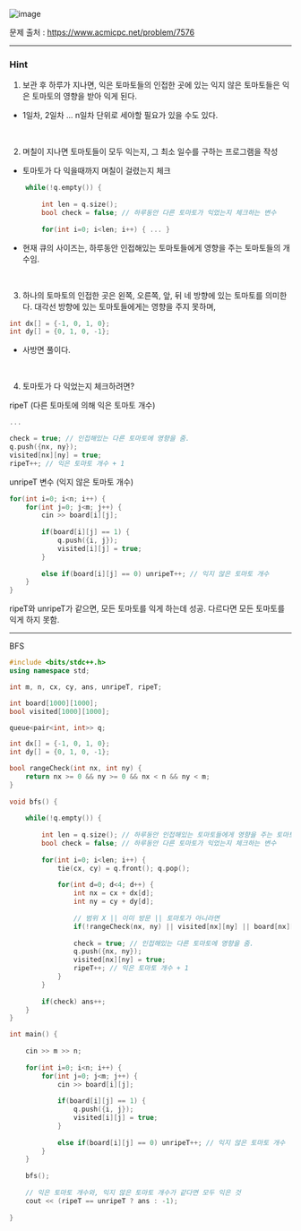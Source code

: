![image](https://github.com/user-attachments/assets/b164e509-fbc2-49da-803d-7059c980a0bd)

문제 출처 : https://www.acmicpc.net/problem/7576

---

### Hint

1. 보관 후 하루가 지나면, 익은 토마토들의 인접한 곳에 있는 익지 않은 토마토들은 익은 토마토의 영향을 받아 익게 된다.

- 1일차, 2일차 ... n일차 단위로 세야할 필요가 있을 수도 있다.

&nbsp;

2. 며칠이 지나면 토마토들이 모두 익는지, 그 최소 일수를 구하는 프로그램을 작성

- 토마토가 다 익을때까지 며칠이 걸렸는지 체크

```cpp
    while(!q.empty()) {
        
        int len = q.size();
        bool check = false; // 하루동안 다른 토마토가 익었는지 체크하는 변수
        
        for(int i=0; i<len; i++) { ... }
```
- 현재 큐의 사이즈는, 하루동안 인접해있는 토마토들에게 영향을 주는 토마토들의 개수임.

&nbsp;

3. 하나의 토마토의 인접한 곳은 왼쪽, 오른쪽, 앞, 뒤 네 방향에 있는 토마토를 의미한다. 대각선 방향에 있는 토마토들에게는 영향을 주지 못하며,

```cpp
int dx[] = {-1, 0, 1, 0};
int dy[] = {0, 1, 0, -1};
```
- 사방면 풀이다.

&nbsp;

4. 토마토가 다 익었는지 체크하려면?

ripeT  (다른 토마토에 의해 익은 토마토 개수)
```cpp         
...

check = true; // 인접해있는 다른 토마토에 영향을 줌.
q.push({nx, ny});
visited[nx][ny] = true;
ripeT++; // 익은 토마토 개수 + 1
```

unripeT 변수 (익지 않은 토마토 개수)
```cpp
for(int i=0; i<n; i++) {
    for(int j=0; j<m; j++) {
        cin >> board[i][j];
        
        if(board[i][j] == 1) {
            q.push({i, j});
            visited[i][j] = true;
        }
        
        else if(board[i][j] == 0) unripeT++; // 익지 않은 토마토 개수
    }
}
```

ripeT와 unripeT가 같으면, 모든 토마토를 익게 하는데 성공.
다르다면 모든 토마토를 익게 하지 못함.

---

BFS

```cpp
#include <bits/stdc++.h>
using namespace std;

int m, n, cx, cy, ans, unripeT, ripeT;

int board[1000][1000];
bool visited[1000][1000];

queue<pair<int, int>> q;

int dx[] = {-1, 0, 1, 0};
int dy[] = {0, 1, 0, -1};

bool rangeCheck(int nx, int ny) {
    return nx >= 0 && ny >= 0 && nx < n && ny < m;    
}
 
void bfs() {
    
    while(!q.empty()) {
        
        int len = q.size(); // 하루동안 인접해있는 토마토들에게 영향을 주는 토마토들의 개수
        bool check = false; // 하루동안 다른 토마토가 익었는지 체크하는 변수
        
        for(int i=0; i<len; i++) {
            tie(cx, cy) = q.front(); q.pop();
            
            for(int d=0; d<4; d++) {
                int nx = cx + dx[d];
                int ny = cy + dy[d];
                
                // 범위 X || 이미 방문 || 토마토가 아니라면
                if(!rangeCheck(nx, ny) || visited[nx][ny] || board[nx][ny] != 0) continue;
                
                check = true; // 인접해있는 다른 토마토에 영향을 줌.
                q.push({nx, ny});
                visited[nx][ny] = true;
                ripeT++; // 익은 토마토 개수 + 1
            }    
        }
        
        if(check) ans++;
    }
}

int main() {
    
    cin >> m >> n;
    
    for(int i=0; i<n; i++) {
        for(int j=0; j<m; j++) {
            cin >> board[i][j];
            
            if(board[i][j] == 1) {
                q.push({i, j});
                visited[i][j] = true;
            }
            
            else if(board[i][j] == 0) unripeT++; // 익지 않은 토마토 개수
        }
    }
    
    bfs();
    
    // 익은 토마토 개수와, 익지 않은 토마토 개수가 같다면 모두 익은 것
    cout << (ripeT == unripeT ? ans : -1);
    
}
```
